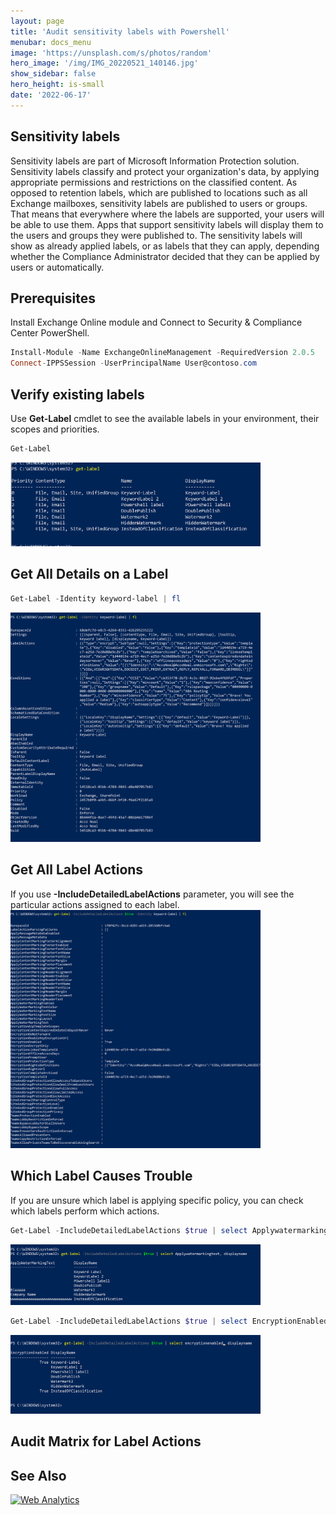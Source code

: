 ```yaml
---
layout: page
title: 'Audit sensitivity labels with Powershell'
menubar: docs_menu
image: 'https://unsplash.com/s/photos/random'
hero_image: '/img/IMG_20220521_140146.jpg'
show_sidebar: false
hero_height: is-small
date: '2022-06-17'
---
```



## Sensitivity labels

Sensitivity labels are part of Microsoft Information Protection solution. Sensitivity labels classify and protect your organization's data, by applying appropriate permissions and restrictions on the classified content. As opposed to retention labels, which are published to locations such as all Exchange mailboxes, sensitivity labels are published to users or groups. That means that everywhere where the labels are supported, your users will be able to use them. Apps that support sensitivity labels will display them to the users and groups they were published to. 
The sensitivity labels will show as already applied labels, or as labels that they can apply, depending whether the Compliance Administrator decided that they can be applied by users or automatically.



## Prerequisites

Install Exchange Online module and Connect to Security & Compliance Center PowerShell.
```powershell
Install-Module -Name ExchangeOnlineManagement -RequiredVersion 2.0.5
Connect-IPPSSession -UserPrincipalName User@contoso.com
```

## Verify existing labels 
Use **Get-Label** cmdlet to see the available labels in your environment, their scopes and priorities.

```powershell
Get-Label
```
 <img src="/articles/images/sens30.PNG" width="400">



## Get All Details on a Label

```powershell
Get-Label -Identity keyword-label | fl
```
<img src="/articles/images/sens31.PNG" width="400">


## Get All Label Actions
If you use **-IncludeDetailedLabelActions** parameter, you will see the particular actions assigned to each label.
<img src="/articles/images/sens32.PNG" width="400">

## Which Label Causes Trouble
If you are unsure which label is applying specific policy, you can check which labels perform which actions.

```powershell
Get-Label -IncludeDetailedLabelActions $true | select Applywatermarkingtext, displayname
```
<img src="/articles/images/sens34.PNG" width="400">


```powershell
Get-Label -IncludeDetailedLabelActions $true | select EncryptionEnabled, displayname
```
<img src="/articles/images/sens35.PNG" width="400">


## Audit Matrix for Label Actions


## See Also



<!-- Default Statcounter code for Audit sensitivity labels
with PS
https://powershellscripts.github.io/articles/English/InformationProtection/Audit%20your%20sensitivit
-->
<script type="text/javascript">
var sc_project=12764960; 
var sc_invisible=1; 
var sc_security="9671f253"; 
</script>
<script type="text/javascript"
src="https://www.statcounter.com/counter/counter.js"
async></script>
<noscript><div class="statcounter"><a title="Web Analytics"
href="https://statcounter.com/" target="_blank"><img
class="statcounter"
src="https://c.statcounter.com/12764960/0/9671f253/1/"
alt="Web Analytics"
referrerPolicy="no-referrer-when-downgrade"></a></div></noscript>
<!-- End of Statcounter Code -->
